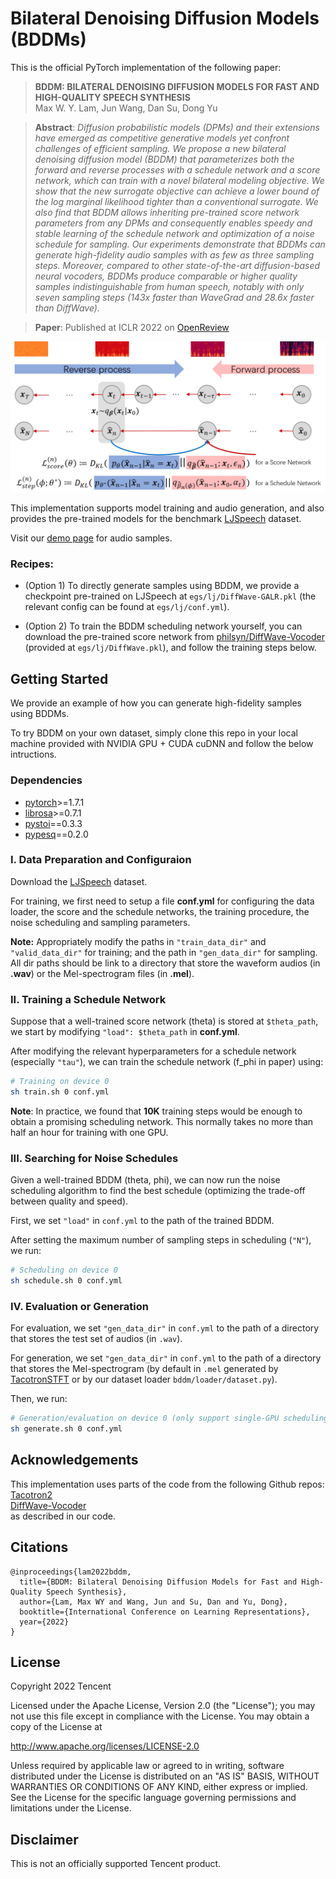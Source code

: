 # Bilateral Denoising Diffusion Models (BDDMs)

This is the official PyTorch implementation of the following paper:

> **BDDM: BILATERAL DENOISING DIFFUSION MODELS FOR FAST AND HIGH-QUALITY SPEECH SYNTHESIS** \
> Max W. Y. Lam, Jun Wang, Dan Su, Dong Yu

> **Abstract**: *Diffusion probabilistic models (DPMs) and their extensions have emerged as competitive generative models yet confront challenges of efficient sampling. We propose a new bilateral denoising diffusion model (BDDM) that parameterizes both the forward and reverse processes with a schedule network and a score network, which can train with a novel bilateral modeling objective. We show that the new surrogate objective can achieve a lower bound of the log marginal likelihood tighter than a conventional surrogate. We also find that BDDM allows inheriting pre-trained score network parameters from any DPMs and consequently enables speedy and stable learning of the schedule network and optimization of a noise schedule for sampling. Our experiments demonstrate that BDDMs can generate high-fidelity audio samples with as few as three sampling steps. Moreover, compared to other state-of-the-art diffusion-based neural vocoders, BDDMs produce comparable or higher quality samples indistinguishable from human speech, notably with only seven sampling steps (143x faster than WaveGrad and 28.6x faster than DiffWave).*

> **Paper**: Published at ICLR 2022 on [OpenReview](https://openreview.net/pdf?id=L7wzpQttNO)

![BDDM](bddm.png)

This implementation supports model training and audio generation, and also provides the pre-trained models for the benchmark [LJSpeech](https://keithito.com/LJ-Speech-Dataset/) dataset.

Visit our [demo page](https://bilateral-denoising-diffusion-model.github.io) for audio samples.

### Recipes:

- (Option 1) To directly generate samples using BDDM, we provide a checkpoint pre-trained on LJSpeech at ```egs/lj/DiffWave-GALR.pkl``` (the relevant config can be found at ```egs/lj/conf.yml```).

- (Option 2) To train the BDDM scheduling network yourself, you can download the pre-trained score network from [philsyn/DiffWave-Vocoder](https://github.com/philsyn/DiffWave-Vocoder/blob/master/exp/ch128_T200_betaT0.02/logs/checkpoint/1000000.pkl) (provided at ```egs/lj/DiffWave.pkl```), and follow the training steps below.

## Getting Started

We provide an example of how you can generate high-fidelity samples using BDDMs.

To try BDDM on your own dataset, simply clone this repo in your local machine provided with NVIDIA GPU + CUDA cuDNN and follow the below intructions.

### Dependencies

- [pytorch](https://github.com/pytorch/pytorch)>=1.7.1
- [librosa](https://github.com/librosa/librosa)>=0.7.1
- [pystoi](https://github.com/mpariente/pystoi)==0.3.3
- [pypesq](https://github.com/youngjamespark/python-pypesq)==0.2.0

### I. Data Preparation and Configuraion ### 

Download the [LJSpeech](https://keithito.com/LJ-Speech-Dataset/) dataset.

For training, we first need to setup a file **conf.yml** for configuring the data loader, the score and the schedule networks, the training procedure, the noise scheduling and sampling parameters.

**Note:** Appropriately modify the paths in ```"train_data_dir"``` and ```"valid_data_dir"``` for training; and the path in ```"gen_data_dir"``` for sampling. All dir paths should be link to a directory that store the waveform audios (in **.wav**) or the Mel-spectrogram files (in **.mel**).

### II. Training a Schedule Network ###

Suppose that a well-trained score network (theta) is stored at ```$theta_path```, we start by modifying ```"load": $theta_path``` in **conf.yml**.

After modifying the relevant hyperparameters for a schedule network (especially ```"tau"```), we can train the schedule network (f_phi in paper) using:

```bash
# Training on device 0
sh train.sh 0 conf.yml
```

**Note**: In practice, we found that **10K** training steps would be enough to obtain a promising scheduling network. This normally takes no more than half an hour for training with one GPU.

### III. Searching for Noise Schedules ###

Given a well-trained BDDM (theta, phi), we can now run the noise scheduling algorithm to find the best schedule (optimizing the trade-off between quality and speed).

First, we set ```"load"``` in ```conf.yml``` to the path of the trained BDDM.

After setting the maximum number of sampling steps in scheduling (```"N"```), we run:

```bash
# Scheduling on device 0
sh schedule.sh 0 conf.yml
```

### IV. Evaluation or Generation ###

For evaluation, we set ```"gen_data_dir"``` in ```conf.yml``` to the path of a directory that stores the test set of audios (in ```.wav```).

For generation, we set ```"gen_data_dir"``` in ```conf.yml``` to the path of a directory that stores the Mel-spectrogram (by default in ```.mel``` generated by [TacotronSTFT](https://github.com/NVIDIA/tacotron2/blob/master/layers.py) or by our dataset loader ```bddm/loader/dataset.py```).

Then, we run:

```bash
# Generation/evaluation on device 0 (only support single-GPU scheduling)
sh generate.sh 0 conf.yml
```

## Acknowledgements
This implementation uses parts of the code from the following Github repos:\
[Tacotron2](https://github.com/NVIDIA/tacotron2)\
[DiffWave-Vocoder](https://github.com/philsyn/DiffWave-Vocoder)\
as described in our code.

## Citations ##

```
@inproceedings{lam2022bddm,
  title={BDDM: Bilateral Denoising Diffusion Models for Fast and High-Quality Speech Synthesis},
  author={Lam, Max WY and Wang, Jun and Su, Dan and Yu, Dong},
  booktitle={International Conference on Learning Representations},
  year={2022}
}
```

## License ##

Copyright 2022 Tencent

Licensed under the Apache License, Version 2.0 (the "License");
you may not use this file except in compliance with the License.
You may obtain a copy of the License at

http://www.apache.org/licenses/LICENSE-2.0

Unless required by applicable law or agreed to in writing, software
distributed under the License is distributed on an "AS IS" BASIS,
WITHOUT WARRANTIES OR CONDITIONS OF ANY KIND, either express or implied.
See the License for the specific language governing permissions and
limitations under the License.

## Disclaimer ##

This is not an officially supported Tencent product.
